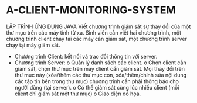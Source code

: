 # A-CLIENT-MONITORING-SYSTEM
LẬP TRÌNH ỨNG DỤNG JAVA
      Viết chương trình giám sát sự thay đổi của một thư mục trên các máy tính từ xa. Sinh viên cần viết hai chương trình, một chương trình client chạy tại các máy cần giám sát, một chương trình server chạy tại máy giám sát.
-	Chương trình Client: kết nối và trao đổi thông tin với server.
-	Chương trình Server:
o	Quản lý danh sách các client. 
o	Chọn client cần giám sát, chọn thư mục trên máy client cần giám sát. Mọi thay đổi trên thư mục này (xóa/thêm các thư mục con, xóa/thêm/chỉnh sửa nội dung các tập tin bên trong thư mục) chương trình cần phải thông báo cho người dùng (tại server). 
o	Có thể giám sát cùng lúc nhiều client (mỗi client chỉ giám sát một thư mục)
o	Giao diện đồ họa.
